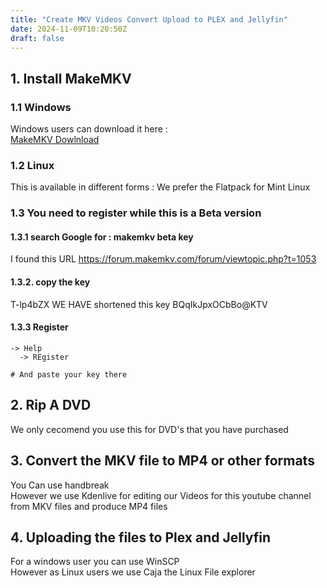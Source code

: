 ```yaml
---
title: "Create MKV Videos Convert Upload to PLEX and Jellyfin"
date: 2024-11-09T10:20:50Z
draft: false
---
```

## 1. Install MakeMKV
### 1.1 Windows
Windows users can download it here : \
[MakeMKV Dowlnload](https://www.makemkv.com/)

### 1.2 Linux 
This is available in different forms : We prefer the Flatpack for Mint Linux

### 1.3 You need to register while this is a Beta version

#### 1.3.1 search Google for : makemkv beta key
I found this URL
https://forum.makemkv.com/forum/viewtopic.php?t=1053

#### 1.3.2. copy the key
T-lp4bZX WE HAVE shortened this key BQqIkJpxOCbBo@KTV

#### 1.3.3 Register
```
-> Help 
  -> REgister

# And paste your key there
```

## 2. Rip A DVD
We only cecomend you use this for DVD's that you have purchased

## 3. Convert the MKV file to MP4 or other formats
You Can use handbreak \
However we use Kdenlive for editing our Videos for this youtube channel from MKV files and produce MP4 files

## 4. Uploading the files to Plex and Jellyfin
For a windows user you can use WinSCP \
However as Linux users we use Caja the Linux File explorer
